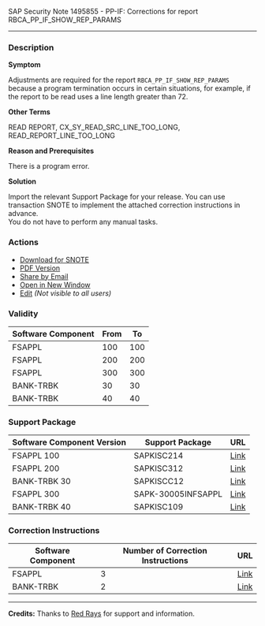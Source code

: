 SAP Security Note 1495855 - PP-IF: Corrections for report RBCA_PP_IF_SHOW_REP_PARAMS

---

### Description

**Symptom**

Adjustments are required for the report `RBCA_PP_IF_SHOW_REP_PARAMS` because a program termination occurs in certain situations, for example, if the report to be read uses a line length greater than 72.

**Other Terms**

READ REPORT, CX_SY_READ_SRC_LINE_TOO_LONG, READ_REPORT_LINE_TOO_LONG

**Reason and Prerequisites**

There is a program error.

**Solution**

Import the relevant Support Package for your release. You can use transaction SNOTE to implement the attached correction instructions in advance.  
You do not have to perform any manual tasks.

### Actions

- [Download for SNOTE](https://notesdownloads.sap.com/note/0040000008853772017)
- [PDF Version](https://userapps.support.sap.com/sap/support/sfm/notes/print/0001495855?language=en-US&token=053E3ADB8DE63CE517429C6847BD519B)
- [Share by Email](https://me.sap.com/)
- [Open in New Window](https://me.sap.com/)
- [Edit](https://i7p.wdf.sap.corp/sap/support/notes/edit/0001495855) _(Not visible to all users)_

### Validity

| Software Component | From | To |
|--------------------|------|----|
| FSAPPL             | 100  | 100|
| FSAPPL             | 200  | 200|
| FSAPPL             | 300  | 300|
| BANK-TRBK          | 30   | 30 |
| BANK-TRBK          | 40   | 40 |

### Support Package

| Software Component Version | Support Package               | URL                                                                  |
|----------------------------|-------------------------------|----------------------------------------------------------------------|
| FSAPPL 100                 | SAPKISC214                    | [Link](https://me.sap.com/supportpackage/SAPKISC214)                |
| FSAPPL 200                 | SAPKISC312                    | [Link](https://me.sap.com/supportpackage/SAPKISC312)                |
| BANK-TRBK 30               | SAPKISCC12                    | [Link](https://me.sap.com/supportpackage/SAPKISCC12)                |
| FSAPPL 300                 | SAPK-30005INFSAPPL            | [Link](https://me.sap.com/supportpackage/SAPK-30005INFSAPPL)        |
| BANK-TRBK 40               | SAPKISC109                    | [Link](https://me.sap.com/supportpackage/SAPKISC109)                |

### Correction Instructions

| Software Component | Number of Correction Instructions | URL                                                 |
|--------------------|-----------------------------------|-----------------------------------------------------|
| FSAPPL             | 3                                 | [Link](https://me.sap.com/corrins/0001495855/1534)    |
| BANK-TRBK          | 2                                 | [Link](https://me.sap.com/corrins/0001495855/62)      |

---

**Credits:** Thanks to [Red Rays](https://redrays.io) for support and information.